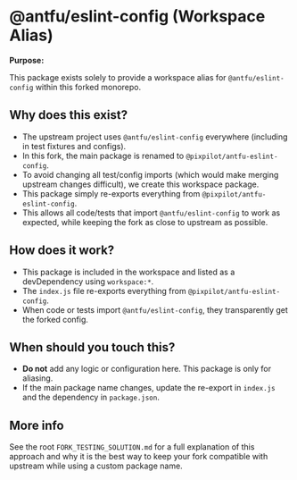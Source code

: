 # @antfu/eslint-config (Workspace Alias)

**Purpose:**

This package exists solely to provide a workspace alias for `@antfu/eslint-config` within this forked monorepo.

## Why does this exist?

- The upstream project uses `@antfu/eslint-config` everywhere (including in test fixtures and configs).
- In this fork, the main package is renamed to `@pixpilot/antfu-eslint-config`.
- To avoid changing all test/config imports (which would make merging upstream changes difficult), we create this workspace package.
- This package simply re-exports everything from `@pixpilot/antfu-eslint-config`.
- This allows all code/tests that import `@antfu/eslint-config` to work as expected, while keeping the fork as close to upstream as possible.

## How does it work?

- This package is included in the workspace and listed as a devDependency using `workspace:*`.
- The `index.js` file re-exports everything from `@pixpilot/antfu-eslint-config`.
- When code or tests import `@antfu/eslint-config`, they transparently get the forked config.

## When should you touch this?

- **Do not** add any logic or configuration here. This package is only for aliasing.
- If the main package name changes, update the re-export in `index.js` and the dependency in `package.json`.

## More info

See the root `FORK_TESTING_SOLUTION.md` for a full explanation of this approach and why it is the best way to keep your fork compatible with upstream while using a custom package name.
